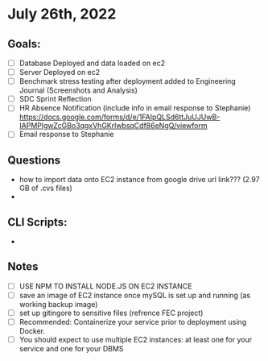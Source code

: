 # July 26th, 2022

## Goals:
- [ ] Database Deployed and data loaded on ec2
- [ ] Server Deployed on ec2
- [ ] Benchmark stress testing after deployment added to Engineering Journal (Screenshots and Analysis)
- [ ] SDC Sprint Reflection
- [ ] HR Absence Notification (include info in email response to Stephanie) https://docs.google.com/forms/d/e/1FAIpQLSd6ttJuUJUwB-IAPMPlgwZcGBo3qgxVhGKrlwbsqCdf86eNgQ/viewform
- [ ] Email response to Stephanie

## Questions
- how to import data onto EC2 instance from google drive url link??? (2.97 GB of .cvs files)
-

## CLI Scripts:
-

## Notes
- [ ] USE NPM TO INSTALL NODE.JS ON EC2 INSTANCE
- [ ] save an image of EC2 instance once mySQL is set up and running (as working backup image)
- [ ] set up gitingore to sensitive files (refrence FEC project)
- [ ] Recommended: Containerize your service prior to deployment using Docker.
- [ ] You should expect to use multiple EC2 instances: at least one for your service and one for your DBMS